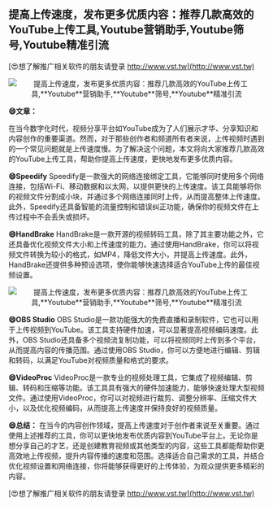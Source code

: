## **提高上传速度，发布更多优质内容：推荐几款高效的YouTube上传工具,**Youtube**营销助手,**Youtube**筛号,**Youtube**精准引流**

[😍想了解推广相关软件的朋友请登录 http://www.vst.tw](http://www.vst.tw)

 <center><img src="https://vst.tw/MP4/tuiguang/png/5.png" alt="提高上传速度，发布更多优质内容：推荐几款高效的YouTube上传工具,**Youtube**营销助手,**Youtube**筛号,**Youtube**精准引流"></center>

**😄文章：**

在当今数字化时代，视频分享平台如YouTube成为了人们展示才华、分享知识和内容创作的重要渠道。然而，对于那些创作者和频道所有者来说，上传视频时遇到的一个常见问题就是上传速度慢。为了解决这个问题，本文将向大家推荐几款高效的YouTube上传工具，帮助你提高上传速度，更快地发布更多优质内容。

**😄Speedify**
Speedify是一款强大的网络连接绑定工具，它能够同时使用多个网络连接，包括Wi-Fi、移动数据和以太网，以提供更快的上传速度。该工具能够将你的视频文件分割成小块，并通过多个网络连接同时上传，从而提高整体上传速度。此外，Speedify还具备智能的流量控制和错误纠正功能，确保你的视频文件在上传过程中不会丢失或损坏。

**😄HandBrake**
HandBrake是一款开源的视频转码工具，除了其主要功能之外，它还具备优化视频文件大小和上传速度的能力。通过使用HandBrake，你可以将视频文件转换为较小的格式，如MP4，降低文件大小，并提高上传速度。此外，HandBrake还提供多种预设选项，使你能够快速选择适合YouTube上传的最佳视频设置。

 <center><img src="https://vst.tw/MP4/tuiguang/png/1.png" alt="提高上传速度，发布更多优质内容：推荐几款高效的YouTube上传工具,**Youtube**营销助手,**Youtube**筛号,**Youtube**精准引流"></center>

**😄OBS Studio**
OBS Studio是一款功能强大的免费直播和录制软件，它也可以用于上传视频到YouTube。该工具支持硬件加速，可以显著提高视频编码速度。此外，OBS Studio还具备多个视频流复制功能，可以将视频同时上传到多个平台，从而提高内容的传播范围。通过使用OBS Studio，你可以方便地进行编辑、剪辑和转码，以满足YouTube对视频质量和格式的要求。

**😄VideoProc**
VideoProc是一款专业的视频处理工具，它集成了视频编辑、剪辑、转码和压缩等功能。该工具具有强大的硬件加速能力，能够快速处理大型视频文件。通过使用VideoProc，你可以对视频进行裁剪、调整分辨率、压缩文件大小，以及优化视频编码，从而提高上传速度并保持良好的视频质量。

**😄总结：**
在当今的内容创作领域，提高上传速度对于创作者来说至关重要。通过使用上述推荐的工具，你可以更快地发布优质内容到YouTube平台上。无论你是想分享自己的才艺，还是创建教育视频或其他类型的内容，这些工具都能帮助你更高效地上传视频，提升内容传播的速度和范围。选择适合自己需求的工具，并结合优化视频设置和网络连接，你将能够获得更好的上传体验，为观众提供更多精彩的内容。

[😍想了解推广相关软件的朋友请登录 http://www.vst.tw](http://www.vst.tw)



